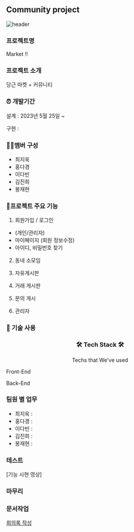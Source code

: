 ## Community project
![header](https://capsule-render.vercel.app/api?type=waving&animation=fadeIn&color=gradient&customColorList=27&height=200&section=header&text=%20community&fontColor=ffffff&fontSize=30&fontAlign=60&fontAlignY=35&desc=Team,Name🐱%20We're&ddescSize=20&descAlign=37&descAlignY=35)

### 프로젝트명
Market !!
### 프로젝트 소개
당근 마켓 + 커뮤니티

### ⏰ 개발기간
설계 : 2023년 5월 25일 ~

구현 : 

### 👩‍💻멤버 구성
- 최지욱
- 홍다경
- 이다빈
- 김진희
- 봉재현

### 📌프로젝트 주요 기능

1) 회원가입 / 로그인
- (개인/관리자)
- 마이페이지 (회원 정보수정)
- 아이디, 비밀번호 찾기

2) 동네 소모임

3) 자유게시판

4) 거래 게시판

5) 문의 게시

5) 관리자

### 📌 기술 사용

<h3 align="center">🛠️ Tech Stack 🛠️</h3>
<p align="center">Techs that We've used</p>

Front-End

Back-End

### 팀원 별 업무 
- 최지욱 :
- 홍다경 :
- 이다빈 :
- 김진희 :
- 봉재현 :

### 테스트
[기능 시현 영상]

### 마무리


### 문서작업
[회의록 작성](https://docs.google.com/document/d/1M0lsSTL5gBoQE6-rQvJgIuTQlO_eI9mSImxRCpzF7iU/edit)

